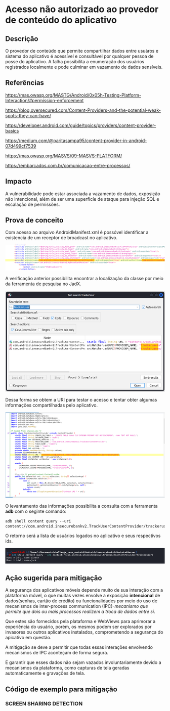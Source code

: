 # Acesso não autorizado ao provedor de conteúdo do aplicativo

## Descrição

O provedor de conteúdo que permite compartilhar dados entre usuáros e sistema do aplicativo é acessível e consultável por qualquer pessoa de posse do aplicativo. A falha possibilita a enumeração dos usuários registrados localmente e pode culminar em vazamento de dados sensíveis.

## Referências 

https://mas.owasp.org/MASTG/Android/0x05h-Testing-Platform-Interaction/#permission-enforcement

https://blog.oversecured.com/Content-Providers-and-the-potential-weak-spots-they-can-have/

https://developer.android.com/guide/topics/providers/content-provider-basics

https://medium.com/@paritasampa95/content-provider-in-android-07d499cf7539

https://mas.owasp.org/MASVS/09-MASVS-PLATFORM/

https://embarcados.com.br/comunicacao-entre-processos/


## Impacto

A vulnerabilidade pode estar associada a vazamento de dados, exposição não intencional, além de ser uma superficíe de ataque para injeção SQL e escalação de permissões.

## Prova de conceito

Com acesso ao arquivo AndroidManifest.xml é possóvel identificar a existencia de um receptor de broadcast no aplicativo.

![content_provider0](.img/content_provider0.png)

A verificação anterior possibilita encontrar a localização da classe por meio da ferramenta de pesquisa no JadX. 

![content_show](.img/content_show.png)

Dessa forma se obtem a URI para testar o acesso e tentar obter algumas informações compartilhadas pelo aplicativo.

![content_provider](.img/content_provider.png)

O levantamento das informações possibilita a consulta com a ferramenta **adb** com o seginte comando:

```
adb shell content query --uri content://com.android.insecurebankv2.TrackUserContentProvider/trackerusers
```

O retorno será a lista de usuários logados no aplicativo e seus respectivos ids. 

![content_provider1](.img/content_provider2.png)

## Ação sugerida para mitigação

A segurança dos aplicativos móveis depende muito de sua interação com a plataforma móvel, o que muitas vezes envolve a exposição **intencional** de dados(senhas, cartão de crédito) ou funcionalidades por meio do uso de mecanismos de inter-process communication (IPC)-*mecanismo que permite que dois ou mais processos realizem a troca de dados entre si*.

Que estes são fornecidos pela plataforma e WebViews para aprimorar a experiência do usuário, porém, os mesmos podem ser explorados por invasores ou outros aplicativos instalados, comprometendo a segurança do apicativo em questão.

A mitigação se deve a permitir que todas essas interações envolvendo mecanismos de IPC aconteçam de forma segura.

E garantir que esses dados não sejam vazados involuntariamente devido a mecanismos da plataforma, como capturas de tela geradas automaticamente e gravações de tela.

## Código de exemplo para mitigação

### SCREEN SHARING DETECTION







